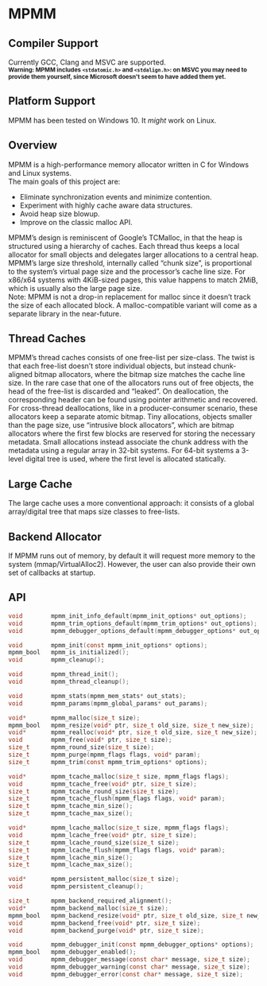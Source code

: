 # MPMM

## Compiler Support

Currently GCC, Clang and MSVC are supported.  
<sub>**Warning: MPMM includes `<stdatomic.h>` and `<stdalign.h>`: on MSVC you may need to provide them yourself, since Microsoft doesn't seem to have added them yet.**</sub>

## Platform Support

MPMM has been tested on Windows 10. It *might* work on Linux.

## Overview

MPMM is a high-performance memory allocator written in C for Windows and Linux systems.  
The main goals of this project are:
-	Eliminate synchronization events and minimize contention.
-	Experiment with highly cache aware data structures.
-	Avoid heap size blowup.
-	Improve on the classic malloc API.  

MPMM’s design is reminiscent of Google’s TCMalloc, in that the heap is structured using a hierarchy of caches. Each thread thus keeps a local allocator for small objects and delegates larger allocations to a central heap. MPMM’s large size threshold, internally called “chunk size”, is proportional to the system’s virtual page size and the processor’s cache line size. For x86/x64 systems with 4KiB-sized pages, this value happens to match 2MiB, which is usually also the large page size.  
Note: MPMM is not a drop-in replacement for malloc since it doesn’t track the size of each allocated block. A malloc-compatible variant will come as a separate library in the near-future.

## Thread Caches
MPMM’s thread caches consists of one free-list per size-class. The twist is that each free-list doesn’t store individual objects, but instead chunk-aligned bitmap allocators, where the bitmap size matches the cache line size. In the rare case that one of the allocators runs out of free objects, the head of the free-list is discarded and “leaked”. On deallocation, the corresponding header can be found using pointer arithmetic and recovered. For cross-thread deallocations, like in a producer-consumer scenario, these allocators keep a separate atomic bitmap.
Tiny allocations, objects smaller than the page size, use “intrusive block allocators”, which are bitmap allocators where the first few blocks are reserved for storing the necessary metadata. Small allocations instead associate the chunk address with the metadata using a regular array in 32-bit systems. For 64-bit systems a 3-level digital tree is used, where the first level is allocated statically.

## Large Cache
The large cache uses a more conventional approach: it consists of a global array/digital tree that maps size classes to free-lists.

## Backend Allocator
If MPMM runs out of memory, by default it will request more memory to the system (mmap/VirtualAlloc2). However, the user can also provide their own set of callbacks at startup.

## API

```c
void        mpmm_init_info_default(mpmm_init_options* out_options);
void        mpmm_trim_options_default(mpmm_trim_options* out_options);
void        mpmm_debugger_options_default(mpmm_debugger_options* out_options);

void        mpmm_init(const mpmm_init_options* options);
mpmm_bool   mpmm_is_initialized();
void        mpmm_cleanup();

void        mpmm_thread_init();
void        mpmm_thread_cleanup();

void        mpmm_stats(mpmm_mem_stats* out_stats);
void        mpmm_params(mpmm_global_params* out_params);

void*	    mpmm_malloc(size_t size);
mpmm_bool   mpmm_resize(void* ptr, size_t old_size, size_t new_size);
void*	    mpmm_realloc(void* ptr, size_t old_size, size_t new_size);
void        mpmm_free(void* ptr, size_t size);
size_t      mpmm_round_size(size_t size);
size_t      mpmm_purge(mpmm_flags flags, void* param);
size_t      mpmm_trim(const mpmm_trim_options* options);

void*	    mpmm_tcache_malloc(size_t size, mpmm_flags flags);
void        mpmm_tcache_free(void* ptr, size_t size);
size_t      mpmm_tcache_round_size(size_t size);
size_t      mpmm_tcache_flush(mpmm_flags flags, void* param);
size_t      mpmm_tcache_min_size();
size_t      mpmm_tcache_max_size();

void*    	mpmm_lcache_malloc(size_t size, mpmm_flags flags);
void        mpmm_lcache_free(void* ptr, size_t size);
size_t      mpmm_lcache_round_size(size_t size);
size_t      mpmm_lcache_flush(mpmm_flags flags, void* param);
size_t      mpmm_lcache_min_size();
size_t      mpmm_lcache_max_size();

void*	    mpmm_persistent_malloc(size_t size);
void        mpmm_persistent_cleanup();

size_t      mpmm_backend_required_alignment();
void*	    mpmm_backend_malloc(size_t size);
mpmm_bool   mpmm_backend_resize(void* ptr, size_t old_size, size_t new_size);
void        mpmm_backend_free(void* ptr, size_t size);
void        mpmm_backend_purge(void* ptr, size_t size);

void        mpmm_debugger_init(const mpmm_debugger_options* options);
mpmm_bool   mpmm_debugger_enabled();
void        mpmm_debugger_message(const char* message, size_t size);
void        mpmm_debugger_warning(const char* message, size_t size);
void        mpmm_debugger_error(const char* message, size_t size);
```